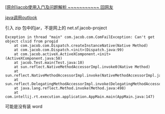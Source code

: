 [[原创]jacob使用入门及问题解析 ~~~~~~~~~~~ 回网友](http://www.blogjava.net/lusm/archive/2007/03/27/106737.html)

[java调用outlook](https://blog.csdn.net/cbjcry/article/details/70154765)

引入 zip 包中的jar，不是网上的 net.sf.jacob-project

```java_holder_method_tree
Exception in thread "main" com.jacob.com.ComFailException: Can't get object clsid from progid
	at com.jacob.com.Dispatch.createInstanceNative(Native Method)
	at com.jacob.com.Dispatch.<init>(Dispatch.java:99)
	at com.jacob.activeX.ActiveXComponent.<init>(ActiveXComponent.java:58)
	at jacob.Test.main(Test.java:10)
	at sun.reflect.NativeMethodAccessorImpl.invoke0(Native Method)
	at sun.reflect.NativeMethodAccessorImpl.invoke(NativeMethodAccessorImpl.java:62)
	at sun.reflect.DelegatingMethodAccessorImpl.invoke(DelegatingMethodAccessorImpl.java:43)
	at java.lang.reflect.Method.invoke(Method.java:498)
	at com.intellij.rt.execution.application.AppMain.main(AppMain.java:147)
```
可能是没有装 word

